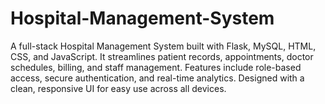 # Hospital-Management-System
A full-stack Hospital Management System built with Flask, MySQL, HTML, CSS, and JavaScript. It streamlines patient records, appointments, doctor schedules, billing, and staff management. Features include role-based access, secure authentication, and real-time analytics. Designed with a clean, responsive UI for easy use across all devices.
